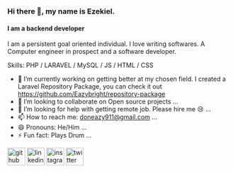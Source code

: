 <!--
**Eazybright/Eazybright** is a ✨ _special_ ✨ repository because its `README.md` (this file) appears on your GitHub profile. -->

### Hi there 👋, my name is Ezekiel.

#### I am a backend developer

I am a persistent goal oriented individual. I love writing softwares. A Computer engineer in prospect and a software developer. 

Skills: PHP / LARAVEL / MySQL / JS / HTML / CSS

- 🔭 I’m currently working on getting better at my chosen field. I created a Laravel Repository Package, you can check it out https://github.com/Eazybright/repository-package
- 👯 I’m looking to collaborate on Open source projects ... 
- 🤔 I’m looking for help with getting remote job. Please hire me :cry: ...
- 📫 How to reach me: doneazy911@gmail.com ...
- 😄 Pronouns: He/Him ...
- ⚡ Fun fact: Plays Drum ...

[<img src='https://cdn.jsdelivr.net/npm/simple-icons@3.0.1/icons/github.svg' alt='github' height='40'>](https://github.com/eazybright)  [<img src='https://cdn.jsdelivr.net/npm/simple-icons@3.0.1/icons/linkedin.svg' alt='linkedin' height='40'>](https://www.linkedin.com/in/ezekiel-kolawole-237aa8b0/)  [<img src='https://cdn.jsdelivr.net/npm/simple-icons@3.0.1/icons/instagram.svg' alt='instagram' height='40'>](https://www.instagram.com/eazybright911/)  [<img src='https://cdn.jsdelivr.net/npm/simple-icons@3.0.1/icons/twitter.svg' alt='twitter' height='40'>](https://twitter.com/1Doneazy) 


 
